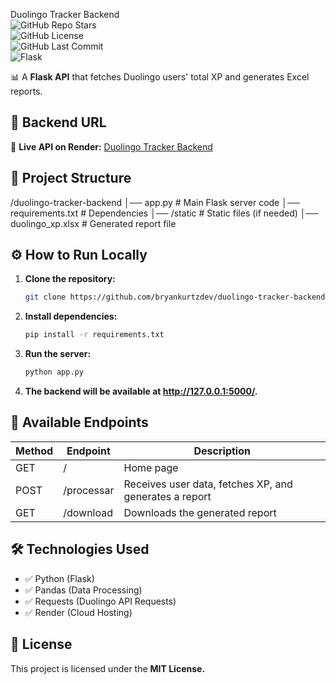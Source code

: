  Duolingo Tracker Backend  
![GitHub Repo Stars](https://img.shields.io/github/stars/bryankurtzdev/duolingo-tracker-backend?style=social)  
![GitHub License](https://img.shields.io/github/license/bryankurtzdev/duolingo-tracker-backend)  
![GitHub Last Commit](https://img.shields.io/github/last-commit/bryankurtzdev/duolingo-tracker-backend)  
![Flask](https://img.shields.io/badge/Made%20with-Flask-blue)  

📊 A **Flask API** that fetches Duolingo users' total XP and generates Excel reports.  

## 🔗 Backend URL  
🚀 **Live API on Render:** [Duolingo Tracker Backend](https://duolingo-tracker-backend.onrender.com)  

## 📂 Project Structure  
/duolingo-tracker-backend │── app.py # Main Flask server code │── requirements.txt # Dependencies │── /static # Static files (if needed) │── duolingo_xp.xlsx # Generated report file

## ⚙️ How to Run Locally  
1. **Clone the repository:**  
   ```sh
   git clone https://github.com/bryankurtzdev/duolingo-tracker-backend.git

2. **Install dependencies:**
   ```sh
   pip install -r requirements.txt

3. **Run the server:**
   ```sh
   python app.py

4. **The backend will be available at http://127.0.0.1:5000/.**

## 📡 Available Endpoints
| Method  | Endpoint | Description |
| ------- | -------- | ----------- |
| GET  | / | Home page  |
| POST  | /processar  | Receives user data, fetches XP, and generates a report |
| GET  | /download  | Downloads the generated report  |

## 🛠️ Technologies Used
- ✅ Python (Flask)
- ✅ Pandas (Data Processing)
- ✅ Requests (Duolingo API Requests)
- ✅ Render (Cloud Hosting)

## 📜 License
This project is licensed under the **MIT License.**
